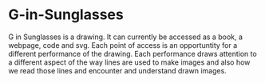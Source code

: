 # G-in-Sunglasses
G in Sunglasses is a drawing. It can currently be accessed as a book, a webpage, code and svg.
Each point of access is an opportuntity for a different performance of the drawing. Each performance draws attention to a different aspect of the way lines are used to make images and also how we read those lines and encounter and understand drawn images.
